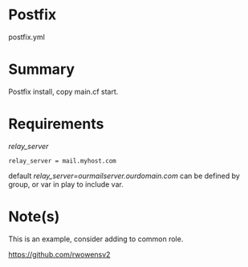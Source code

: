 Postfix
=======

postfix.yml

Summary
=======

Postfix install, copy main.cf start.

Requirements
============

 *relay_server* 

	relay_server = mail.myhost.com

default *relay_server=ourmailserver.ourdomain.com* can be defined by group, or var in play to include
var.


Note(s)
=======

This is an example, consider adding to common role.

https://github.com/rwowensv2
